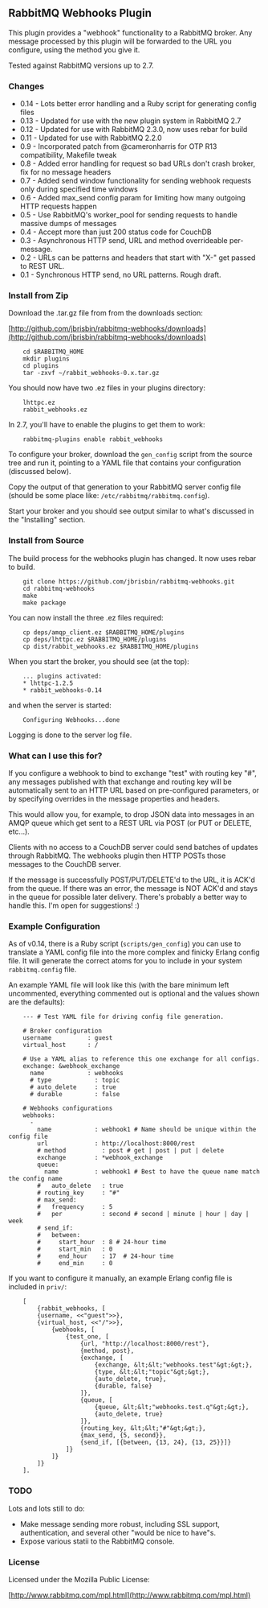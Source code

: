 ## RabbitMQ Webhooks Plugin

This plugin provides a "webhook" functionality to a RabbitMQ broker. 
Any message processed by this plugin will be forwarded to the URL 
you configure, using the method you give it. 

Tested against RabbitMQ versions up to 2.7.

### Changes

* 0.14 - Lots better error handling and a Ruby script for generating config files
* 0.13 - Updated for use with the new plugin system in RabbitMQ 2.7
* 0.12 - Updated for use with RabbitMQ 2.3.0, now uses rebar for build
* 0.11 - Updated for use with RabbitMQ 2.2.0
* 0.9 - Incorporated patch from @cameronharris for OTP R13 compatibility, Makefile tweak
* 0.8 - Added error handling for request so bad URLs don't crash broker, fix for no message headers
* 0.7 - Added send window functionality for sending webhook requests only during specified time windows
* 0.6 - Added max_send config param for limiting how many outgoing HTTP requests happen
* 0.5 - Use RabbitMQ's worker_pool for sending requests to handle massive dumps of messages
* 0.4 - Accept more than just 200 status code for CouchDB
* 0.3 - Asynchronous HTTP send, URL and method overrideable per-message.
* 0.2 - URLs can be patterns and headers that start with "X-" get passed to REST URL.
* 0.1 - Synchronous HTTP send, no URL patterns. Rough draft.


### Install from Zip

Download the .tar.gz file from from the downloads section:

[http://github.com/jbrisbin/rabbitmq-webhooks/downloads](http://github.com/jbrisbin/rabbitmq-webhooks/downloads)

		cd $RABBITMQ_HOME
		mkdir plugins
		cd plugins
		tar -zxvf ~/rabbit_webhooks-0.x.tar.gz

You should now have two .ez files in your plugins directory:

		lhttpc.ez
		rabbit_webhooks.ez

In 2.7, you'll have to enable the plugins to get them to work:

		rabbitmq-plugins enable rabbit_webhooks

To configure your broker, download the `gen_config` script from the source tree and run it, pointing 
to a YAML file that contains your configuration (discussed below).

Copy the output of that generation to your RabbitMQ server config file (should be some place like: 
`/etc/rabbitmq/rabbitmq.config`).

Start your broker and you should see output similar to what's discussed in the "Installing" section.

### Install from Source

The build process for the webhooks plugin has changed. It now uses rebar to build.

		git clone https://github.com/jbrisbin/rabbitmq-webhooks.git
		cd rabbitmq-webhooks
		make
		make package

You can now install the three .ez files required:

		cp deps/amqp_client.ez $RABBITMQ_HOME/plugins
		cp deps/lhttpc.ez $RABBITMQ_HOME/plugins
		cp dist/rabbit_webhooks.ez $RABBITMQ_HOME/plugins

When you start the broker, you should see (at the top):

		... plugins activated:
		* lhttpc-1.2.5
		* rabbit_webhooks-0.14

and when the server is started:

		Configuring Webhooks...done

Logging is done to the server log file.

### What can I use this for?

If you configure a webhook to bind to exchange "test" with routing key 
"#", any messages published with that exchange and routing key will be 
automatically sent to an HTTP URL based on pre-configured parameters, or 
by specifying overrides in the message properties and headers.

This would allow you, for example, to drop JSON data into messages in an 
AMQP queue which get sent to a REST URL via POST (or PUT or DELETE, etc...). 

Clients with no access to a CouchDB server could send batches of updates 
through RabbitMQ. The webhooks plugin then HTTP POSTs those messages to the 
CouchDB server.

If the message is successfully POST/PUT/DELETE'd to the URL, it is ACK'd 
from the queue. If there was an error, the message is NOT ACK'd and stays in 
the queue for possible later delivery. There's probably a better way to handle 
this. I'm open for suggestions! :)

### Example Configuration

As of v0.14, there is a Ruby script (`scripts/gen_config`) you can use to translate 
a YAML config file into the more complex and finicky Erlang config file. It will generate 
the correct atoms for you to include in your system `rabbitmq.config` file.

An example YAML file will look like this (with the bare minimum left uncommented,
everything commented out is optional and the values shown are the defaults):

		--- # Test YAML file for driving config file generation.

		# Broker configuration
		username          : guest
		virtual_host      : /

		# Use a YAML alias to reference this one exchange for all configs.
		exchange: &webhook_exchange
		  name            : webhooks
		  # type            : topic
		  # auto_delete     : true
		  # durable         : false

		# Webhooks configurations
		webhooks:
		  - 
		    name            : webhook1 # Name should be unique within the config file
		    url             : http://localhost:8000/rest
		    # method          : post # get | post | put | delete
		    exchange        : *webhook_exchange
		    queue:
		      name          : webhook1 # Best to have the queue name match the config name
		    #   auto_delete   : true
		    # routing_key     : "#"
		    # max_send:
		    #   frequency     : 5
		    #   per           : second # second | minute | hour | day | week
		    # send_if:
		    #   between: 
		    #     start_hour  : 8 # 24-hour time
		    #     start_min   : 0
		    #     end_hour    : 17  # 24-hour time
		    #     end_min     : 0

If you want to configure it manually, an example Erlang config file is included in `priv/`:

		[
			{rabbit_webhooks, [
		    {username, <<"guest">>},
		    {virtual_host, <<"/">>},
				{webhooks, [
					{test_one, [
						{url, "http://localhost:8000/rest"},
						{method, post},
						{exchange, [
							{exchange, &lt;&lt;"webhooks.test"&gt;&gt;},
							{type, &lt;&lt;"topic"&gt;&gt;},
							{auto_delete, true},
							{durable, false}
						]},
						{queue, [
							{queue, &lt;&lt;"webhooks.test.q"&gt;&gt;},
							{auto_delete, true}
						]},
						{routing_key, &lt;&lt;"#"&gt;&gt;},
						{max_send, {5, second}},
						{send_if, [{between, {13, 24}, {13, 25}}]}
					]}
				]}
			]}
		].

### TODO

Lots and lots still to do:

* Make message sending more robust, including SSL support, authentication, 
  and several other "would be nice to have"s.
* Expose various statii to the RabbitMQ console.

### License

Licensed under the Mozilla Public License:

[http://www.rabbitmq.com/mpl.html](http://www.rabbitmq.com/mpl.html)